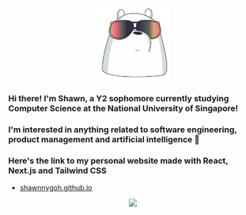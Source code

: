 <div align="center">
  <img src="images/icebearsticker.png" width="150"/>
</div>

### Hi there! I'm Shawn, a Y2 sophomore currently studying Computer Science at the National University of Singapore! 

### I'm interested in anything related to software engineering, product management and artificial intelligence 🤖

<!-- ### Here are a few projects I've worked on in the past:
- [A simple music player with HTML, CSS and JavaScript](https://shawnnygoh.github.io/Music-Player/)
- [A simple "animated" text gif of one of my favourite memes from The Office](https://shawnnygoh.github.io/Come-To-Life/)
- [A simple personal website made with HTML and CSS](https://shawnnygoh.github.io/)

### Here are the projects I'm currently working on:
- An [API Gateway](https://github.com/shawnnygoh/cloudwego-api-gateway) made with the Hertz and Kitex frameworks under CloudWeGo developed by ByteDance -->

### Here's the link to my personal website made with React, Next.js and Tailwind CSS
- [shawnnygoh.github.io](https://shawnnygoh.github.io/)

<div align ="center">
    <a href="https://github.com/anuraghazra/github-readme-stats">
        <img src="https://github-readme-stats.vercel.app/api/top-langs/?username=shawnnygoh&hide=makefile,html,css&layout=compact&theme=dracula" height="125">
    </a>
    <!-- <a href="https://github.com/anuraghazra/github-readme-stats">
      <img src="https://github-readme-stats.vercel.app/api?username=shawnnygoh&show_icons=true&theme=solarized-light" height="125">
    </a> -->
</div>
